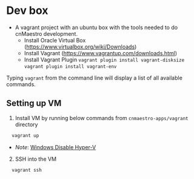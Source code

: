 # Dev box

- A vagrant project with an ubuntu box with the tools needed to do cnMaestro development.
  - Install Oracle Virtual Box (https://www.virtualbox.org/wiki/Downloads)
  - Install Vagrant (https://www.vagrantup.com/downloads.html)
  - Install Vagrant Plugin
    `vagrant plugin install vagrant-disksize`
    `vagrant plugin install vagrant-env`

Typing `vagrant` from the command line will display a list of all available commands.

## Setting up VM

1. Install VM by running below commands from `cnmaestro-apps/vagrant` directory

```bash
  vagrant up
```

- _Note_: [Windows Disable Hyper-V](docs/windows.md)

2. SSH into the VM

```bash
  vagrant ssh
```

